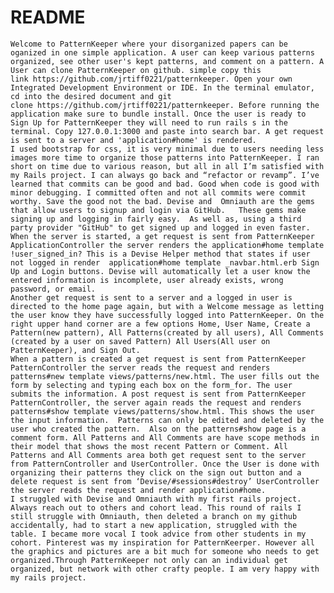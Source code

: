 # README
 	Welcome to PatternKeeper where your disorganized papers can be oganized in one simple application. A user can keep various patterns organized, see other user's kept patterns, and comment on a pattern. A User can clone PatternKeeper on github. simple copy this link https://github.com/jrtiff0221/patternkeeper. Open your own Integrated Development Environment or IDE. In the terminal emulator, cd into the desired document and git clone https://github.com/jrtiff0221/patternkeeper. Before running the application make sure to bundle install. Once the user is ready to Sign Up for PatternKeeper they will need to run rails s in the terminal. Copy 127.0.0.1:3000 and paste into search bar. A get request is sent to a server and 'application#home' is rendered. 
	I used bootstrap for css, it is very minimal due to users needing less images more time to organize those patterns into PatternKeeper. I ran short on time due to various reason, but all in all I’m satisfied with my Rails project. I can always go back and “refactor or revamp”. I’ve learned that commits can be good and bad. Good when code is good with minor debugging. I committed often and not all commits were commit worthy. Save the good not the bad. Devise and  Omniauth are the gems that allow users to signup and login via GitHub.   These gems make signing up and logging in fairly easy.  As well as, using a third party provider "GitHub" to get signed up and logged in even faster.
	When the server is started, a get request is sent from PatternKeeper ApplicationController the server renders the application#home template !user_signed_in? This is a Devise Helper method that states if user not logged in render  application#home template _navbar.html.erb Sign Up and Login buttons. Devise will automatically let a user know the entered information is incomplete, user already exists, wrong password, or email.
	Another get request is sent to a server and a logged in user is directed to the home page again, but with a Welcome message as letting the user know they have successfully logged into PatternKeeper. On the right upper hand corner are a few options Home, User Name, Create a Pattern(new pattern), All Patterns(created by all users), All Comments (created by a user on saved Pattern) All Users(All user on PatternKeeper), and Sign Out.
	When a pattern is created a get request is sent from PatternKeeper PatternController the server reads the request and renders patterns#new template views/patterns/new.html. The user fills out the form by selecting and typing each box on the form_for. The user submits the information. A post request is sent from PatternKeeper PatternController, the server again reads the request and renders patterns#show template views/patterns/show.html. This shows the user the input information.  Patterns can only be edited and deleted by the user who created the pattern.  Also on the patterns#show page is a comment form. All Patterns and All Comments are have scope methods in their model that shows the most recent Pattern or Comment. All Patterns and All Comments area both get request sent to the server from PatternController and UserController. Once the User is done with organizing their patterns they click on the sign out button and a delete request is sent from ‘Devise/#sessions#destroy’ UserController the server reads the request and render application#home.
	I struggled with Devise and Omniauth with my first rails project. Always reach out to others and cohort lead. This round of rails I still struggle with Omniauth, then deleted a branch on my github accidentally, had to start a new application, struggled with the table. I became more vocal I took advice from other students in my cohort. Pinterest was my inspiration for PatternKeerper. However all the graphics and pictures are a bit much for someone who needs to get organized.Through PatternKeeper not only can an individual get organized, but network with other crafty people. I am very happy with my rails project.  